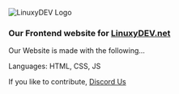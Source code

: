 ![LinuxyDEV Logo](https://gitlab.com/linuxy-dev/website/raw/master/assist/assists/LInuxyDEV_LOGO_BLUE.png)


### Our Frontend website for [LinuxyDEV.net](https://www.linuxydev.net)

Our Website is made with the following...

Languages: HTML, CSS, JS

If you like to contribute, [Discord Us](https://discord.gg/rM2n6Z8Y4A)